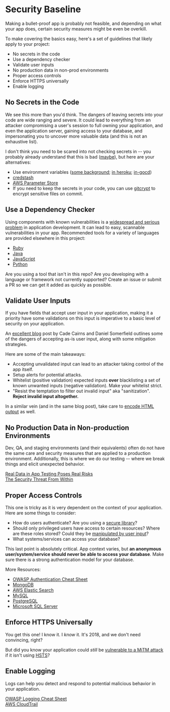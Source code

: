 # Security Baseline
Making a bullet-proof app is probably not feasible, and depending on what your app does, certain security measures might be even be overkill.

To make covering the basics easy, here's a set of guidelines that likely apply to your project:  

* No secrets in the code
* Use a dependency checker
* Validate user inputs
* No production data in non-prod environments
* Proper access controls
* Enforce HTTPS universally
* Enable logging


## No Secrets in the Code
We see this more than you'd think. The dangers of leaving secrets into your code are wide ranging and severe. It could lead to everything from an attacker compromising a user's session to full owning your application, and even the application server, gaining access to your database, and impersonating you to uncover more valuable data (and this is not an exhaustive list). 

I don't think you need to be scared into not checking secrets in -- you probably already understand that this is bad ([maybe][facepalm commit messages]), but here are your alternatives:

* Use environment variables ([some background][12-factor-app]; [in heroku][heroku-config-vars]; [in-gocd][go-envs])
* [credstash][credstash-details]
* [AWS Parameter Store][param-store]
* If you need to keep the secrets in your code, you can use [gitcrypt][gitcrypt-repo] to encrypt sensitive files on commit. 


[facepalm commit messages]: https://github.com/search?utf8=%E2%9C%93&q=add+secret+key&type=Commits

[credstash-details]: https://github.com/fugue/credstash#how-does-it-work

[gitcrypt-repo]: https://github.com/AGWA/git-crypt

[12-factor-app]: https://12factor.net/config

[param-store]: https://docs.aws.amazon.com/systems-manager/latest/userguide/systems-manager-paramstore.html

[heroku-config-vars]: https://devcenter.heroku.com/articles/config-vars

[go-envs]: https://docs.gocd.org/15.3.0/faq/dev_use_current_revision_in_build.html

## Use a Dependency Checker
Using components with known vulnerabilities is a [widespread and serious problem][owasp-a9] in application development. It can lead to easy, scannable vulnerabilities in your app. Recommended tools for a variety of languages are provided elsewhere in this project:  

* [Ruby]
* [Java]
* [JavaScript]
* [Python]

Are you using a tool that isn't in this repo? Are you developing with a language or framework not currently supported? Create an issue or submit a PR so we can get it added as quickly as possible. 

[owasp-a9]: https://www.owasp.org/index.php/Top_10_2013-A9-Using_Components_with_Known_Vulnerabilities

[Ruby]: https://github.com/saradiaz/appsec-toolbelt/blob/master/Ruby/dependency-checkers.md

[Java]: https://github.com/saradiaz/appsec-toolbelt/blob/master/Java/dependency-check.md

[JavaScript]: https://github.com/saradiaz/appsec-toolbelt/tree/master/JavaScript/dependency-checking

[Python]: https://github.com/saradiaz/appsec-toolbelt/blob/master/Python/dependency-check.md

## Validate User Inputs
If you have fields that accept user input in your application, making it a priority have some validations on this input is imperative to a basic level of security on your application. 

An [excellent blog][mfowler-webappsec-input] post by Cade Cairns and Daniel Somerfield outlines some of the dangers of accepting as-is user input, along with some mitigation strategies.

Here are some of the main takeaways:  

* Accepting unvalidated input can lead to an attacker taking control of the app itself.
* Setup alerts for potential attacks.
* Whitelist (positive validation) expected inputs **over** blacklisting a set of known unwanted inputs (negative validation). Make your whitelist strict.
* "Resist the temptation to filter out invalid input" aka "sanitization". **Reject invalid input altogether.** 

In a similar vein (and in the same blog post), take care to [encode HTML output][mfowler-webappsec-input] as well. 

[mfowler-webappsec-input]: https://martinfowler.com/articles/web-security-basics.html#RejectUnexpectedFormInput

[mfowler-webappsec-input]: https://martinfowler.com/articles/web-security-basics.html#EncodeHtmlOutput  

## No Production Data in Non-production Environments
Dev, QA, and staging environments (and their equivalents) often do not have the same care and security measures that are applied to a production environment. Additionally, this is where we do our testing -- where we break things and elicit unexpected behavior.

[Real Data in App Testing Poses Real Risks](http://www.darkreading.com/risk/real-data-in-app-testing-poses-real-risks/d/d-id/1129175?)  
[The Security Threat From Within](https://www.forbes.com/2009/12/14/virtualization-enterprise-software-technology-cio-network-security.html)

## Proper Access Controls
This one is tricky as it is very dependent on the context of your application. Here are some things to consider:  

* How do users authenticate? Are you using a [secure library][saml-vuln]?
* Should only privileged users have access to certain resources? Where are these roles stored? Could they be [manipulated by user input][mass-assignment]?
* What systems/services can access your database? 

This last point is absolutely critical. App context varies, but **an anonymous user/system/service should never be able to access your database**. Make sure there is a strong authentication model for your database.  

More Resources:  

* [OWASP Authentication Cheat Sheet](https://www.owasp.org/index.php/Authentication_Cheat_Sheet)
* [MongoDB](https://docs.mongodb.com/manual/security/)
* [AWS Elastic Search](https://aws.amazon.com/blogs/security/how-to-control-access-to-your-amazon-elasticsearch-service-domain/)
* [MySQL](https://dev.mysql.com/doc/refman/5.7/en/privilege-system.html)
* [PostgreSQL](https://www.postgresql.org/docs/9.4/static/auth-methods.html)
* [Microsoft SQL Server](https://docs.microsoft.com/en-us/dotnet/framework/data/adonet/sql/authentication-in-sql-server)

[saml-vuln]: https://nvd.nist.gov/vuln/detail/CVE-2016-5697  
[mass-assignment]: https://www.owasp.org/index.php/Mass_Assignment_Cheat_Sheet  

## Enforce HTTPS Universally
You get this one! I know it. I *know* it. It's 2018, and we don't need convincing, right?

But did you know your application could *still* be [vulnerable to a MiTM attack][hsts-vid] if it isn't using [HSTS]?

[hsts-vid]: https://www.youtube.com/watch?v=zEV3HOuM_Vw
[HSTS]: https://developer.mozilla.org/en-US/docs/Web/HTTP/Headers/Strict-Transport-Security

## Enable Logging
Logs can help you detect and respond to potential malicious behavior in your application.  

[OWASP Logging Cheat Sheet](https://www.owasp.org/index.php/Logging_Cheat_Sheet#Purpose)  
[AWS CloudTrail](https://aws.amazon.com/blogs/aws/aws-cloudtrail-update-turn-on-in-all-regions-use-multiple-trails/)

